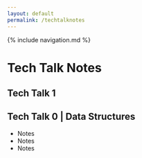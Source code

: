 ```yaml
---
layout: default
permalink: /techtalknotes
---
```

{% include navigation.md %}
# Tech Talk Notes

## **Tech Talk 1**


## **Tech Talk 0 | Data Structures**
* Notes
* Notes
* Notes